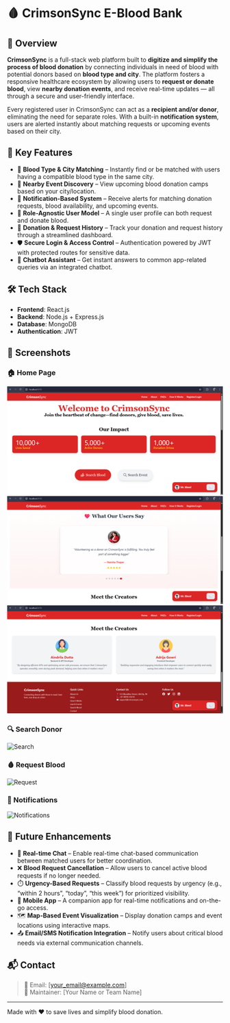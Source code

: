 # 🩸 CrimsonSync E-Blood Bank

## 📖 Overview

**CrimsonSync** is a full-stack web platform built to **digitize and simplify the process of blood donation** by connecting individuals in need of blood with potential donors based on **blood type and city**. The platform fosters a responsive healthcare ecosystem by allowing users to **request or donate blood**, view **nearby donation events**, and receive real-time updates — all through a secure and user-friendly interface.

Every registered user in CrimsonSync can act as a **recipient and/or donor**, eliminating the need for separate roles. With a built-in **notification system**, users are alerted instantly about matching requests or upcoming events based on their city.

## 🌟 Key Features

- 🧬 **Blood Type & City Matching** – Instantly find or be matched with users having a compatible blood type in the same city.
- 📍 **Nearby Event Discovery** – View upcoming blood donation camps based on your city/location.
- 🔔 **Notification-Based System** – Receive alerts for matching donation requests, blood availability, and upcoming events.
- 🔐 **Role-Agnostic User Model** – A single user profile can both request and donate blood.
- 🧾 **Donation & Request History** – Track your donation and request history through a streamlined dashboard.
- 🛡️ **Secure Login & Access Control** – Authentication powered by JWT with protected routes for sensitive data.
- 🤖 **Chatbot Assistant** – Get instant answers to common app-related queries via an integrated chatbot.

## 🛠️ Tech Stack

- **Frontend**: React.js
- **Backend**: Node.js + Express.js
- **Database**: MongoDB
- **Authentication**: JWT

## 📸 Screenshots

### 🏠 Home Page

![Home 1](Screenshots/home.png)  
![Home 2](Screenshots/home1.png)  
![Home 3](Screenshots/home2.png)

### 🔍 Search Donor

![Search](screenshots/search.png)

### 🩸 Request Blood

![Request](screenshots/request.png)

### 🔔 Notifications

![Notifications](screenshots/notifications.png)


## 🚀 Future Enhancements

- 💬 **Real-time Chat** – Enable real-time chat-based communication between matched users for better coordination.
- ❌ **Blood Request Cancellation** – Allow users to cancel active blood requests if no longer needed.
- ⏱️ **Urgency-Based Requests** – Classify blood requests by urgency (e.g., “within 2 hours”, “today”, “this week”) for prioritized visibility.
- 📱 **Mobile App** – A companion app for real-time notifications and on-the-go access.
- 🗺️ **Map-Based Event Visualization** – Display donation camps and event locations using interactive maps.
- 📤 **Email/SMS Notification Integration** – Notify users about critical blood needs via external communication channels.



## 📬 Contact

> 📧 Email: [your_email@example.com]  
> 🧑 Maintainer: [Your Name or Team Name]

---

Made with ❤️ to save lives and simplify blood donation.
